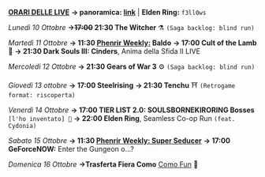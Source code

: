 <b><u>ORARI DELLE LIVE</u></b>
<b>→ panoramica: <a href="https://trello.com/b/iKwdSGf3/sabaku">link</a></b> | <b>Elden Ring:</b> <code>f3ll0ws</code>

<i>Lunedì 10 Ottobre</i>
<b>→<s>17:00</s> 21:30 The Witcher</b> ⚗️ <code>(Saga backlog: blind run)</code>

<i>Martedì 11 Ottobre</i>
<b>→ 11:30 <a href="https://www.twitch.tv/phenrir_mailoki">Phenrir Weekly:</a> Baldo</b>
<b>→ 17:00 Cult of the Lamb</b> 🐑
<b>→ 21:30 Dark Souls III: Cinders</b>, Anima della Sfida II LIVE

<i>Mercoledì 12 Ottobre</i>
<b>→ 21:30 Gears of War 3</b> ⚙️ <code>(Saga backlog: blind run)</code>

<i>Giovedì 13 ottobre</i>
<b>→ 17:00 Steelrising</b> 
<b>→ 21:30 Tenchu</b> ⛩️ <code>(Retrogame format: riscoperta)</code>

<i>Venerdì 14 Ottobre</i>
<b>→ 17:00 TIER LIST 2.0: SOULSBORNEKIRORING Bosses</b> <code> [l'ho inventato] 🎤</code>
<b>→ 22:00 Elden Ring</b>, Seamless Co-op Run <code>(feat. Cydonia)</code>

<i>Sabato 15 Ottobre</i>
<b>→ 11:30 <a href="https://www.twitch.tv/phenrir_mailoki">Phenrir Weekly: Super Seducer</a></b>
<b>→ 17:00 GeForceNOW:</b> Enter the Gungeon o...?

<i>Domenica 16 Ottobre</i>
<b>→Trasferta Fiera Como</b> <a href="https://www.comofun.it"> Como Fun</a> 🚆


